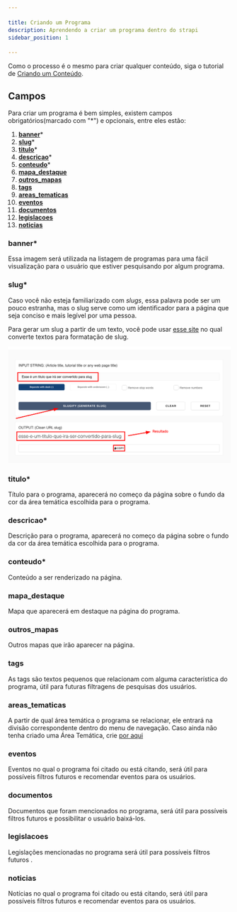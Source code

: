 ```yaml
---

title: Criando um Programa
description: Aprendendo a criar um programa dentro do strapi
sidebar_position: 1

---
```


Como o processo é o mesmo para criar qualquer conteúdo, siga o tutorial de [Criando um Conteúdo](/docs/strapi/iniciando-gerenciamento#criando-conteúdo).

## Campos

Para criar um programa é bem simples, existem campos obrigatórios(marcado com "*") e opcionais, entre eles estão:

1. [__banner__](#banner)*
2. [__slug__](#slug)*
3. [__titulo__](#titulo)*
4. [__descricao__](#descricao)*
5. [__conteudo__](#conteudo)*
6. [__mapa_destaque__](#mapa_destaque)
7. [__outros_mapas__](#outros_mapas)
8. [__tags__](#tags)
9. [__areas_tematicas__](#areas_tematicas)
10. [__eventos__](#eventos)
11. [__documentos__](#documentos)
12. [__legislacoes__](#legislacoes)
13. [__noticias__](#noticias)

### banner*

Essa imagem será utilizada na listagem de programas para uma fácil visualização para o usuário que estiver pesquisando por algum programa.

### slug*

Caso você não esteja familiarizado com _slugs_, essa palavra pode ser um pouco estranha, mas o slug serve como um identificador para a página que seja conciso e mais legível por uma pessoa.

Para gerar um slug a partir de um texto, você pode usar [esse site](https://slugify.online/) no qual converte textos para formatação de slug.

![Alt](images/generating-slug.png)

### titulo*

Título para o programa, aparecerá no começo da página sobre o fundo da cor da área temática escolhida para o programa.

### descricao*

Descrição para o programa, aparecerá no começo da página sobre o fundo da cor da área temática escolhida para o programa.

### conteudo*

Conteúdo a ser renderizado na página.

### mapa_destaque

Mapa que aparecerá em destaque na página do programa.

### outros_mapas

Outros mapas que irão aparecer na página.

### tags

As tags são textos pequenos que relacionam com alguma característica do programa, útil para futuras filtragens de pesquisas dos usuários.

### areas_tematicas

A partir de qual área temática o programa se relacionar, ele entrará na divisão correspondente dentro do menu de navegação. Caso ainda não tenha criado uma Área Temática, crie [por aqui](/docs/strapi/area-tematica/criar)

### eventos

Eventos no qual o programa foi citado ou está citando, será útil para possíveis filtros futuros e recomendar eventos para os usuários.
### documentos

Documentos que foram mencionados no programa, será útil para possíveis filtros futuros e possibilitar o usuário baixá-los.

### legislacoes

Legislações mencionadas no programa será útil para possíveis filtros futuros .

### noticias

Notícias no qual o programa foi citado ou está citando, será útil para possíveis filtros futuros e recomendar eventos para os usuários.
